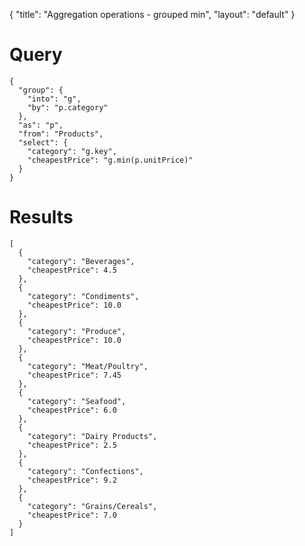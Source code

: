 {
	"title": "Aggregation operations - grouped min",
	"layout": "default"
}
# Query
	{
	  "group": {
	    "into": "g", 
	    "by": "p.category"
	  }, 
	  "as": "p", 
	  "from": "Products", 
	  "select": {
	    "category": "g.key", 
	    "cheapestPrice": "g.min(p.unitPrice)"
	  }
	}
# Results
	[
	  {
	    "category": "Beverages", 
	    "cheapestPrice": 4.5
	  }, 
	  {
	    "category": "Condiments", 
	    "cheapestPrice": 10.0
	  }, 
	  {
	    "category": "Produce", 
	    "cheapestPrice": 10.0
	  }, 
	  {
	    "category": "Meat/Poultry", 
	    "cheapestPrice": 7.45
	  }, 
	  {
	    "category": "Seafood", 
	    "cheapestPrice": 6.0
	  }, 
	  {
	    "category": "Dairy Products", 
	    "cheapestPrice": 2.5
	  }, 
	  {
	    "category": "Confections", 
	    "cheapestPrice": 9.2
	  }, 
	  {
	    "category": "Grains/Cereals", 
	    "cheapestPrice": 7.0
	  }
	]
